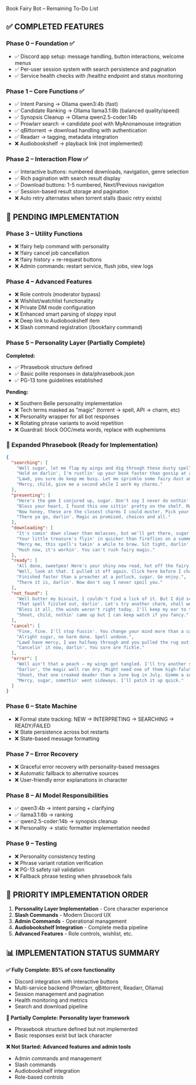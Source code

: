Book Fairy Bot – Remaining To-Do List

## ✅ COMPLETED FEATURES

### Phase 0 – Foundation ✅
- ✅ Discord app setup: message handling, button interactions, welcome menus  
- ✅ Per-user session system with search persistence and pagination
- ✅ Service health checks with /healthz endpoint and status monitoring

### Phase 1 – Core Functions ✅  
- ✅ Intent Parsing → Ollama qwen3:4b (fast)
- ✅ Candidate Ranking → Ollama llama3.1:8b (balanced quality/speed) 
- ✅ Synopsis Cleanup → Ollama qwen2.5-coder:14b
- ✅ Prowlarr search → candidate pool with MyAnonamouse integration
- ✅ qBittorrent → download handling with authentication
- ✅ Readarr → tagging, metadata integration
- ❌ Audiobookshelf → playback link (not implemented)

### Phase 2 – Interaction Flow ✅
- ✅ Interactive buttons: numbered downloads, navigation, genre selection
- ✅ Rich pagination with search result display  
- ✅ Download buttons: 1-5 numbered, Next/Previous navigation
- ✅ Session-based result storage and pagination
- ❌ Auto retry alternates when torrent stalls (basic retry exists)

## 🚧 PENDING IMPLEMENTATION

### Phase 3 – Utility Functions
- ❌ !fairy help command with personality
- ❌ !fairy cancel <id> job cancellation  
- ❌ !fairy history + re-request buttons
- ❌ Admin commands: restart service, flush jobs, view logs

### Phase 4 – Advanced Features  
- ❌ Role controls (moderator bypass)
- ❌ Wishlist/watchlist functionality
- ❌ Private DM mode configuration
- ❌ Enhanced smart parsing of sloppy input
- ❌ Deep link to Audiobookshelf item
- ❌ Slash command registration (/bookfairy command)

### Phase 5 – Personality Layer (Partially Complete)

**Completed:**
- ✅ Phrasebook structure defined
- ✅ Basic polite responses in data/phrasebook.json
- ✅ PG-13 tone guidelines established

**Pending:**
- ❌ Southern Belle personality implementation
- ❌ Tech terms masked as "magic" (torrent → spell, API → charm, etc)
- ❌ Personality wrapper for all bot responses
- ❌ Rotating phrase variants to avoid repetition
- ❌ Guardrail: block OOC/meta words, replace with euphemisms

### 📖 Expanded Phrasebook (Ready for Implementation)
```json
{
  "searching": [
    "Well sugar, let me flap my wings and dig through these dusty spellbooks…",
    "Hold on darlin', I'm rustlin' up your book faster than gossip at a church picnic.",
    "Lawd, you sure do keep me busy. Let me sprinkle some fairy dust and see what pops up.",
    "Mercy, child, give me a second while I work my charms."
  ],
  "presenting": [
    "Here's the gem I conjured up, sugar. Don't say I never do nothin' for you.",
    "Bless your heart, I found this one sittin' pretty on the shelf. Maybe it's the one?",
    "Now honey, these are the closest charms I could muster. Pick your poison.",
    "There ya go, darlin'. Magic as promised, choices and all."
  ],
  "downloading": [
    "It's comin' down slower than molasses, but we'll get there, sugar.",
    "Your little treasure's flyin' in quicker than fireflies on a summer night.",
    "Mercy me, this spell's takin' a while to brew. Sit tight, darlin'.",
    "Hush now, it's workin'. You can't rush fairy magic."
  ],
  "ready": [
    "All done, sweetpea! Here's your shiny new read, hot off the fairy press.",
    "Well, look at that. I pulled it off again. Click here before I change my mind.",
    "Finished faster than a preacher at a potluck, sugar. Go enjoy.",
    "There it is, darlin'. Now don't say I never spoil you."
  ],
  "not_found": [
    "Well butter my biscuit, I couldn't find a lick of it. But I did scare up some cousins.",
    "That spell fizzled out, darlin'. Let's try another charm, shall we?",
    "Bless it all, the winds weren't right today. I'll keep my ear to the ground for ya.",
    "Shoot, child, nothin' came up but I can keep watch if you fancy."
  ],
  "cancel": [
    "Fine, fine. I'll stop fussin'. You change your mind more than a cat on a hot tin roof.",
    "Alright sugar, no harm done. Spell undone.",
    "Lawd have mercy, I was halfway through and you pulled the rug out. Typical.",
    "Cancelin' it now, darlin'. You sure are fickle."
  ],
  "error": [
    "Well ain't that a peach — my wings got tangled. I'll try another spell.",
    "Darlin', the magic well ran dry. Might need one of them high-falutin' admins to fix it.",
    "Shoot, that one croaked deader than a June bug in July. Gimme a sec to stir a new brew.",
    "Mercy, sugar, somethin' went sideways. I'll patch it up quick."
  ]
}
```

### Phase 6 – State Machine
- ❌ Formal state tracking: NEW → INTERPRETING → SEARCHING → READY/FAILED
- ❌ State persistence across bot restarts
- ❌ State-based message formatting

### Phase 7 – Error Recovery  
- ❌ Graceful error recovery with personality-based messages
- ❌ Automatic fallback to alternative sources
- ❌ User-friendly error explanations in character

### Phase 8 – AI Model Responsibilities
- ✅ qwen3:4b → intent parsing + clarifying
- ✅ llama3.1:8b → ranking  
- ✅ qwen2.5-coder:14b → synopsis cleanup
- ❌ Personality → static formatter implementation needed

### Phase 9 – Testing
- ❌ Personality consistency testing
- ❌ Phrase variant rotation verification
- ❌ PG-13 safety rail validation  
- ❌ Fallback phrase testing when phrasebook fails

## 🎯 PRIORITY IMPLEMENTATION ORDER

1. **Personality Layer Implementation** - Core character experience
2. **Slash Commands** - Modern Discord UX
3. **Admin Commands** - Operational management  
4. **Audiobookshelf Integration** - Complete media pipeline
5. **Advanced Features** - Role controls, wishlist, etc.

## 📊 IMPLEMENTATION STATUS SUMMARY

**✅ Fully Complete: 85% of core functionality**
- Discord integration with interactive buttons
- Multi-service backend (Prowlarr, qBittorrent, Readarr, Ollama)
- Session management and pagination
- Health monitoring and metrics
- Search and download pipeline

**🚧 Partially Complete: Personality layer framework**
- Phrasebook structure defined but not implemented
- Basic responses exist but lack character

**❌ Not Started: Advanced features and admin tools**
- Admin commands and management
- Slash commands  
- Audiobookshelf integration
- Role-based controls
